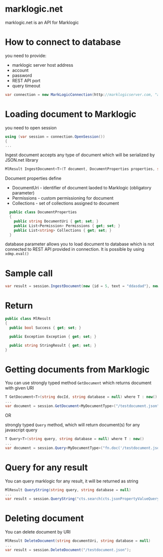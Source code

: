 # marklogic.net

marklogic.net is an API for Marklogic

# How to connect to database
 
you need to provide:
- marklogic server host address
- account
- password
- REST API port
- query timeout
```cs
var connection = new MarkLogicConnection(http://marklogicserver.com, "admin", "pass", 8091, 50000);
```

# Loading document to Marklogic

you need to open session

```cs
using (var session = connection.OpenSession())
{
...
```

Ingest document accepts any type of document which will be serialized by JSON.net library
```cs
MlResult IngestDocument<T>(T document, DocumentProperties properties, string database = null)
```
Document properties define 
- DocumentUri - identifier of document laoded to Marklogic (obligatory parameter)
- Permissions - custom permissioning for document
- Collections - set of collections assigned to document
```cs
  public class DocumentProperties
  {
    public string DocumentUri { get; set; }
    public List<Permission> Permissions { get; set; }
    public List<string> Collections { get; set; }
  }
```

database parameter allows you to load document to database which is not connected to REST API provided in connection. It is possible by using ```xdmp.eval()```

# Sample call

```cs 
var result = session.IngestDocument(new {id = 5, text = "ddasdad"}, new DocumentProperties() {DocumentUri = "/testdocument.json"});
```

# Return
  ```cs
  public class MlResult
  {
    public bool Success { get; set; }

    public Exception Exception { get; set; }

    public string StringResult { get; set; }
  }
```

# Getting documents from Marklogic
You can use strongly typed method `GetDocument` which returns document with given URI
```cs
T GetDocument<T>(string docId, string database = null) where T : new()
...
var document = session.GetDocument<MyDocumentType>("/testdocument.json");
```

OR

strongly typed `Query` method, which will return document(s) for any javascript query

```cs
T Query<T>(string query, string database = null) where T : new()
...
var document = session.Query<MyDocumentType>("fn.doc('/testdocument.json')");
```


# Query for any result 

You can query marklogic for any result, it will be returned as string

```cs
MlResult QueryString(string query, string database = null)
...
var result = session.QueryString("cts.search(cts.jsonPropertyValueQuery('source', 'news'))")
```

# Deleting document

You can delete document by URI

```cs
MlResult DeleteDocument(string documentUri, string database = null)
...
var result = session.DeleteDocument("/testdocument.json");
```

